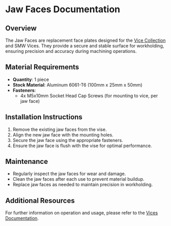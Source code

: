 # Jaw Faces Documentation

## Overview
The Jaw Faces are replacement face plates designed for the [Vice Collection](../Vice%20Collection.step) and SMW Vices. They provide a secure and stable surface for workholding, ensuring precision and accuracy during machining operations.

## Material Requirements
- **Quantity**: 1 piece
- **Stock Material**: Aluminum 6061-T6 (100mm x 25mm x 50mm)
- **Fasteners**: 
  - 4x M5x10mm Socket Head Cap Screws (for mounting to vice, per jaw face)

## Installation Instructions
1. Remove the existing jaw faces from the vise.
2. Align the new jaw face with the mounting holes.
3. Secure the jaw face using the appropriate fasteners.
4. Ensure the jaw face is flush with the vise for optimal performance.

## Maintenance
- Regularly inspect the jaw faces for wear and damage.
- Clean the jaw faces after each use to prevent material buildup.
- Replace jaw faces as needed to maintain precision in workholding.

## Additional Resources
For further information on operation and usage, please refer to the [Vices Documentation](../README.md).
